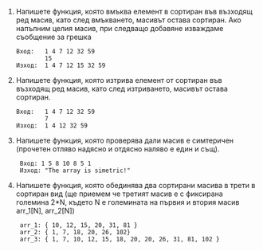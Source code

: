 1. Напишете функция, която вмъква елемент в сортиран във възходящ ред масив, като след вмъкването, масивът остава сортиран.
   Ако напълним целия масив, при следващо добавяне изваждаме съобщение за грешка
   ````
   Вход:   1 4 7 12 32 59
           15
   Изход:  1 4 7 12 15 32 59
   ````
   
2. Напишете функция, която изтрива елемент от сортиран във възходящ ред масив, като след изтриването, масивът остава сортиран.
   ````
   Вход:   1 4 7 12 32 59
           7
   Изход:  1 4 12 32 59
   ````
   
3. Напишете функция, която проверява дали масив е симтеричен (прочетен отляво надясно и отдясно наляво е един и същ).   
   ````
    Вход: 1 5 8 10 8 5 1
    Изход: "The array is simetric!"
   ````
4. Напишете функция, която обединява два сортирани масива в трети в сортиран вид (ще приемем че третият масив е с фиксирана големина 2*N,
   където N е големината на първия и втория масив arr_1[N], arr_2[N])  
   
   ````
    arr_1: { 10, 12, 15, 20, 31, 81 }
    arr_2: { 1, 7, 18, 20, 26, 102}
    arr_3: { 1, 7, 10, 12, 15, 18, 20, 20, 26, 31, 81, 102 }
   ````
   
  
   
